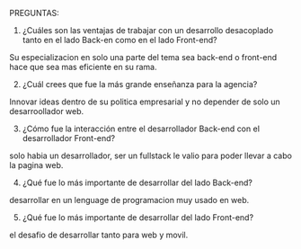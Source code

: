 PREGUNTAS:
1. ¿Cuáles son las ventajas de trabajar con un desarrollo desacoplado tanto en el
lado Back-en como en el lado Front-end?

Su especializacion en solo una parte del tema sea back-end o front-end hace que sea mas eficiente en su rama.

2. ¿Cuál crees que fue la más grande enseñanza para la agencia?

Innovar ideas dentro de su politica empresarial y no depender de solo un desarroollador web.

3. ¿Cómo fue la interacción entre el desarrollador Back-end con el desarrollador
Front-end?

solo habia un desarrollador, ser un fullstack le valio para poder llevar a cabo la pagina web.

4. ¿Qué fue lo más importante de desarrollar del lado Back-end?

desarrollar en un lenguage de programacion muy usado en web.

5. ¿Qué fue lo más importante de desarrollar del lado Front-end?

el desafio de desarrollar tanto para web y movil.